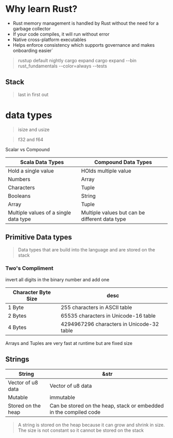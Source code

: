 # Why learn Rust?

+ Rust memory management is handled by Rust without the need for a garbage collector
+ If your code compiles, it will run without error
+ Native cross-platform executables
+ Helps enforce consistency which supports governance and makes onboarding easier`

> rustup default nightly
> cargo expand
> cargo expand --bin rust_fundamentals --color=always --tests

## Stack

> last in first out

# data types

> isize and usize

> f32 and f64

Scalar vs Compound

| Scala Data Types                      | Compound Data Types                            |
|---------------------------------------|------------------------------------------------|
| Hold a single value                   | HOlds multiple value                           |
| Numbers                               | Array                                          |
| Characters                            | Tuple                                          |
| Booleans                              | String                                         |
| Array                                 | Tuple                                          |
| Multiple values of a single data type | Multiple values but can be different data type |

## Primitive Data types

> Data types that are build into the language and are stored on the stack

### Two's Compliment

invert all digits in the binary number and add one


| Character Byte Size | desc                                      |
|---------------------|-------------------------------------------|
| 1 Byte              | 255 characters in ASCII table             |
| 2 Bytes             | 65535 characters in Unicode-16 table      |
| 4 Bytes             | 4294967296 characters in Unicode-32 table |


Arrays and Tuples are very fast at runtime but are fixed size

## Strings

| String             | &str                                                              |
|--------------------|-------------------------------------------------------------------|
| Vector of u8 data  | Vector of u8 data                                                 |
| Mutable            | immutable                                                         |
| Stored on the heap | Can be stored on the heap, stack or embedded in the compiled code |

> A string is stored on the heap because it can grow and shrink in size. The size is not constant 
> so it cannot be stored on the stack
> 






